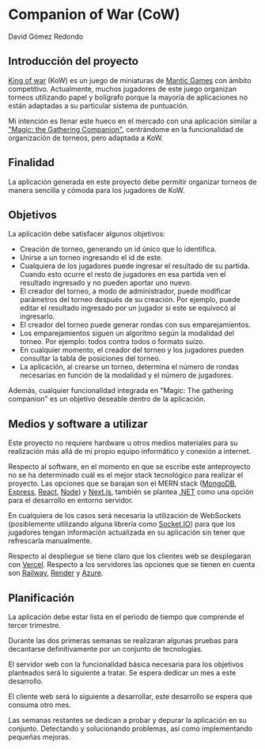 # Companion of War (CoW)

David Gómez Redondo

## Introducción del proyecto

[King of war](https://www.manticgames.com/games/kings-of-war/) (KoW) es un juego de miniaturas de [Mantic Games](https://www.manticgames.com/) con ámbito competitivo. Actualmente, muchos jugadores de este juego organizan torneos utilizando papel y bolígrafo porque la mayoría de aplicaciones no están adaptadas a su particular sistema de puntuación.

Mi intención es llenar este hueco en el mercado con una aplicación similar a ["Magic: the Gathering Companion"](https://magic.wizards.com/en/products/companion-app), centrándome en la funcionalidad de organización de torneos, pero adaptada a KoW.

## Finalidad

La aplicación generada en este proyecto debe permitir organizar torneos de manera sencilla y cómoda para los jugadores de KoW. 

## Objetivos

La aplicación debe satisfacer algunos objetivos:

- Creación de torneo, generando un id único que lo identifica.
- Unirse a un torneo ingresando el id de este.
- Cualquiera de los jugadores puede ingresar el resultado de su partida. Cuando esto ocurre el resto de jugadores en esa partida ven el resultado ingresado y no pueden aportar uno nuevo.
- El creador del torneo, a modo de administrador, puede modificar parámetros del torneo después de su creación. Por ejemplo, puede editar el resultado ingresado por un jugador si este se equivocó al ingresarlo.
- El creador del torneo puede generar rondas con sus emparejamientos.
- Los emparejamientos siguen un algoritmo según la modalidad del torneo. Por ejemplo: todos contra todos o formato suizo.
- En cualquier momento, el creador del torneo y los jugadores pueden consultar la tabla de posiciones del torneo.
- La aplicación, al crearse un torneo, determina el número de rondas necesarias en función de la modalidad y el número de jugadores.

Además, cualquier funcionalidad integrada en "Magic: The gathering companion" es un objetivo deseable dentro de la aplicación.

## Medios y software a utilizar

Este proyecto no requiere hardware u otros medios materiales para su realización más allá de mi propio equipo informático y conexión a internet.

Respecto al software, en el momento en que se escribe este anteproyecto no se ha determinado cuál es el mejor stack tecnológico para realizar el proyecto. Las opciones que se barajan son el MERN stack ([MongoDB](https://www.mongodb.com/), [Express](https://expressjs.com/), [React](https://reactjs.org/), [Node](https://nodejs.org/en/)) y [Next.js](https://nextjs.org/), también se plantea [.NET](https://dotnet.microsoft.com/es-es/) como una opción para el desarrollo en entorno servidor.

En cualquiera de los casos será necesaria la utilización de WebSockets (posiblemente utilizando alguna librería como [Socket.IO](https://socket.io/)) para que los jugadores tengan información actualizada en su aplicación sin tener que refrescarla manualmente.

Respecto al despliegue se tiene claro que los clientes web se desplegaran con [Vercel](https://vercel.com/). Respecto a los servidores las opciones que se tienen en cuenta son [Railway](https://railway.app/), [Render](https://render.com/) y [Azure](https://azure.microsoft.com/en-us).

## Planificación

La aplicación debe estar lista en el periodo de tiempo que comprende el tercer trimestre.

Durante las dos primeras semanas se realizaran algunas pruebas para decantarse definitivamente por un conjunto de tecnologías.

El servidor web con la funcionalidad básica necesaria para los objetivos planteados será lo siguiente a tratar. Se espera dedicar un mes a este desarrollo.

El cliente web será lo siguiente a desarrollar, este desarrollo se espera que consuma otro mes.

Las semanas restantes se dedican a probar y depurar la aplicación en su conjunto. Detectando y solucionando problemas, así como implementando pequeñas mejoras.
